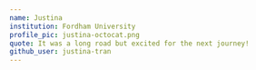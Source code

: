```yaml
---
name: Justina
institution: Fordham University
profile_pic: justina-octocat.png
quote: It was a long road but excited for the next journey!
github_user: justina-tran
---
```

